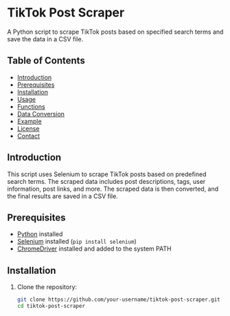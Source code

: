 # TikTok Post Scraper

A Python script to scrape TikTok posts based on specified search terms and save the data in a CSV file.

## Table of Contents

- [Introduction](#introduction)
- [Prerequisites](#prerequisites)
- [Installation](#installation)
- [Usage](#usage)
- [Functions](#functions)
- [Data Conversion](#data-conversion)
- [Example](#example)
- [License](#license)
- [Contact](#contact)

## Introduction

This script uses Selenium to scrape TikTok posts based on predefined search terms. The scraped data includes post descriptions, tags, user information, post links, and more. The scraped data is then converted, and the final results are saved in a CSV file.

## Prerequisites

- [Python](https://www.python.org/) installed
- [Selenium](https://www.selenium.dev/documentation/en/) installed (`pip install selenium`)
- [ChromeDriver](https://sites.google.com/chromium.org/driver/) installed and added to the system PATH

## Installation

1. Clone the repository:

   ```bash
   git clone https://github.com/your-username/tiktok-post-scraper.git
   cd tiktok-post-scraper
